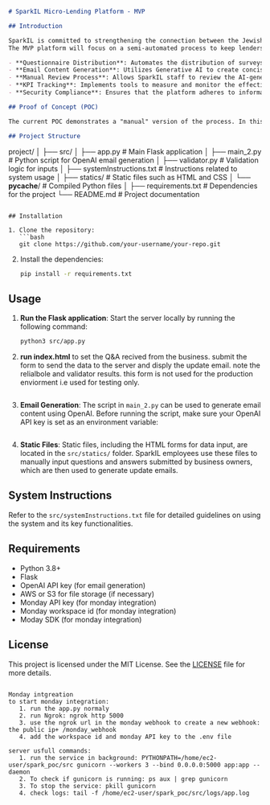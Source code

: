```markdown
# SparkIL Micro-Lending Platform - MVP

## Introduction

SparkIL is committed to strengthening the connection between the Jewish diaspora and Israelis through a micro-lending platform. The MVP (Minimum Viable Product) aims to lay the foundation for a scalable infrastructure that supports this mission. A significant focus of the MVP is to replace the manual processes required to update lenders on the progress of businesses they support, transitioning to a more efficient semi-automated system.
The MVP platform will focus on a semi-automated process to keep lenders informed about the businesses they have supported through regular update emails. The key features include:

- **Questionnaire Distribution**: Automates the distribution of surveys to businesses, making it easier to collect updates efficiently.
- **Email Content Generation**: Utilizes Generative AI to create concise and engaging email content based on the responses to questionnaires.
- **Manual Review Process**: Allows SparkIL staff to review the AI-generated content for accuracy, adjust as needed, and distribute the emails smoothly.
- **KPI Tracking**: Implements tools to measure and monitor the effectiveness and usage of the update process.
- **Security Compliance**: Ensures that the platform adheres to information security standards, with a focus on minimizing the storage of sensitive data.

## Proof of Concept (POC)

The current POC demonstrates a "manual" version of the process. In this version, SparkIL employees can manually input questions and answers submitted by the businesses into an HTML file, which is then used to generate the update email content for lenders. This setup is a stepping stone towards full automation.

## Project Structure

```
project/
│
├── src/
│   ├── app.py              # Main Flask application
│   ├── main_2.py           # Python script for OpenAI email generation
│   ├── validator.py        # Validation logic for inputs
│   ├── systemInstructions.txt # Instructions related to system usage
│   ├── statics/            # Static files such as HTML and CSS
│   └── __pycache__/        # Compiled Python files
│
├── requirements.txt        # Dependencies for the project
└── README.md               # Project documentation
```

## Installation

1. Clone the repository:
   ```bash
   git clone https://github.com/your-username/your-repo.git
   ```
   
2. Install the dependencies:
   ```bash
   pip install -r requirements.txt
   ```

## Usage

1. **Run the Flask application**:
   Start the server locally by running the following command:
   ```bash
   python3 src/app.py
2. **run index.html** to set the Q&A recived from the business.  submit the form to send the data to the server and disply the update email.  note the relialbole and validator results. this form is not used for the production enviorment i.e used for testing only.
   ```

2. **Email Generation**:
   The script in `main_2.py` can be used to generate email content using OpenAI. Before running the script, make sure your OpenAI API key is set as an environment variable:
   ```bash
   
   ```

3. **Static Files**:
   Static files, including the HTML forms for data input, are located in the `src/statics/` folder. SparkIL employees use these files to manually input questions and answers submitted by business owners, which are then used to generate update emails.

## System Instructions

Refer to the `src/systemInstructions.txt` file for detailed guidelines on using the system and its key functionalities.

## Requirements

- Python 3.8+
- Flask
- OpenAI API key (for email generation)
- AWS or S3 for file storage (if necessary)
- Monday API key (for monday integration)
- Monday workspace id (for monday integration)
- Moday SDK (for monday integration)

## License

This project is licensed under the MIT License. See the [LICENSE](LICENSE) file for more details.
```

Monday intgreation
to start monday integration:
   1. run the app.py normaly
   2. run Ngrok: ngrok http 5000
   3. use the ngrok url in the monday webhook to create a new webhook: the public ip+ /monday_webhook
   4. add the workspace id and monday API key to the .env file

server usfull commands:
   1. run the service in background: PYTHONPATH=/home/ec2-user/spark_poc/src gunicorn --workers 3 --bind 0.0.0.0:5000 app:app --daemon
   2. To check if gunicorn is running: ps aux | grep gunicorn
   3. To stop the service: pkill gunicorn
   4. check logs: tail -f /home/ec2-user/spark_poc/src/logs/app.log
  
   
